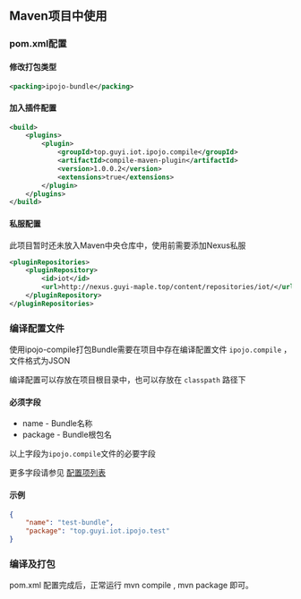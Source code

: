 
## Maven项目中使用

### pom.xml配置

#### 修改打包类型

``` xml
<packing>ipojo-bundle</packing>
```

#### 加入插件配置

``` xml
<build>
    <plugins>
        <plugin>
            <groupId>top.guyi.iot.ipojo.compile</groupId>
            <artifactId>compile-maven-plugin</artifactId>
            <version>1.0.0.2</version>
            <extensions>true</extensions>
        </plugin>
    </plugins>
</build>
```

#### 私服配置

此项目暂时还未放入Maven中央仓库中，使用前需要添加Nexus私服

``` xml
<pluginRepositories>
    <pluginRepository>
        <id>iot</id>
        <url>http://nexus.guyi-maple.top/content/repositories/iot/</url>
    </pluginRepository>
</pluginRepositories>
```

### 编译配置文件 

使用ipojo-compile打包Bundle需要在项目中存在编译配置文件 <code>ipojo.compile</code> ， 文件格式为JSON

编译配置可以存放在项目根目录中，也可以存放在 <code>classpath</code> 路径下

#### 必须字段

* name - Bundle名称
* package - Bundle根包名

以上字段为<code>ipojo.compile</code>文件的必要字段

更多字段请参见 [配置项列表]("")

#### 示例

``` json
{
    "name": "test-bundle",
    "package": "top.guyi.iot.ipojo.test"
}
```

### 编译及打包

pom.xml 配置完成后，正常运行 mvn compile , mvn package 即可。